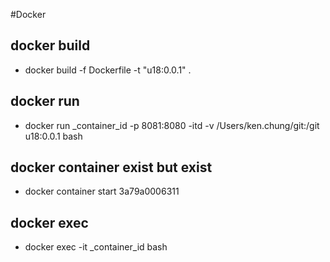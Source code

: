 #Docker

## docker build
- docker build -f Dockerfile -t "u18:0.0.1" .

## docker run
- docker run _container_id -p 8081:8080 -itd -v /Users/ken.chung/git:/git u18:0.0.1 bash

## docker container exist but exist
- docker container start 3a79a0006311

## docker exec
- docker exec -it _container_id bash
